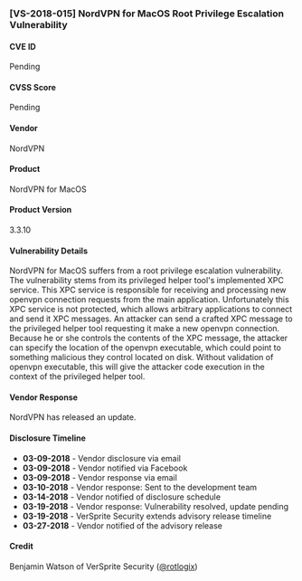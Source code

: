 ### [VS-2018-015]  NordVPN for MacOS Root Privilege Escalation Vulnerability	
  		  
#### CVE ID		
Pending

#### CVSS Score		
Pending
		
#### Vendor		
NordVPN 		
		
#### Product		
NordVPN for MacOS

#### Product Version
3.3.10
		
#### Vulnerability Details
		
NordVPN for MacOS suffers from a root privilege escalation vulnerability.  The vulnerability stems from its privileged helper tool's implemented XPC service.  This XPC service is responsible for receiving and processing new openvpn connection requests from the main application.  Unfortunately this XPC service is not protected, which allows arbitrary applications to connect and send it XPC messages.  An attacker can send a crafted XPC message to the privileged helper tool requesting it make a new openvpn connection.  Because he or she controls the contents of the XPC message, the attacker can specify the location of the openvpn executable, which could point to something malicious they control located on disk.  Without validation of openvpn executable, this will give the attacker code execution in the context of the privileged helper tool.	
 		
#### Vendor Response		
NordVPN has released an update. 
  		
#### Disclosure Timeline		
 		
* **03-09-2018** - Vendor disclosure via email		
* **03-09-2018** - Vendor notified via Facebook		
* **03-09-2018** - Vendor response via email		
* **03-10-2018** - Vendor response: Sent to the development team	
* **03-14-2018** - Vendor notified of disclosure schedule		
* **03-19-2018** - Vendor response: Vulnerability resolved, update pending
* **03-19-2018** - VerSprite Security extends advisory release timeline
* **03-27-2018** - Vendor notified of the advisory release	
 		
#### Credit		
Benjamin Watson of VerSprite Security
([@rotlogix](https://twitter.com/rotlogix))
